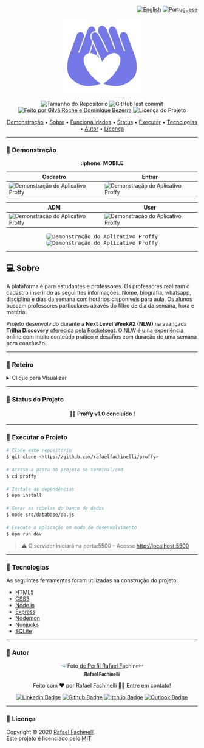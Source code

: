 <div align="right">
  
  [![English](https://www.countryflags.io/us/flat/32.png)](./README-EN.md)
  [![Portuguese](https://www.countryflags.io/br/flat/32.png)](./README.md)
  
</div>

<p align="center">
  <img alt="BENEFICIE" src="https://github.com/Beneficie/PI_G8_BeneficieApp/blob/main/beneficie_purple.png" width="200px"/>
<p>

<p align="center">
  <img alt="Tamanho do Repositório" src="https://img.shields.io/github/repo-size/Beneficie/PI_G8_BeneficieApp?style=for-the-badge">
  <img alt="GitHub last commit" src="https://img.shields.io/github/last-commit/Beneficie/PI_G8_BeneficieApp?style=for-the-badge">
  <a href="https://github.com/Beneficie">
    <img alt="Feito por Gilvã Roche e Dominique Bezerra" src="https://img.shields.io/badge/Feito_Por-Gilvã_Rocha_e_Dominique_Bezerra-%3498db?color=3498db&style=for-the-badge">
  </a>
  <img alt="Licença do Projeto" src="https://img.shields.io/github/license/rafaelfachinelli/Proffy?style=for-the-badge"/>
<p>

<p align="center">
 <a href="#movie_camera-demonstração">Demonstração</a> •
 <a href="#computer-sobre">Sobre</a> •
 <a href="#-funcionalidades">Funcionalidades</a> •
 <a href="#triangular_ruler-status-do-projeto">Status</a> •
 <a href="#dvd-executar-o-projeto">Executar</a> •
 <a href="#hammer-tecnologias">Tecnologias</a> •
 <a href="#boy-autor">Autor</a> •
 <a href="#page_facing_up-licença">Licença</a>
</p>

---
### :movie_camera: **Demonstração**

<p align="center"><b> :iphone: MOBILE </b></p>

<div align="center">

Cadastro | Entrar 
---|---
<img width="280" style="border-radius: 5px" height="450" alt="Demonstração do Aplicativo Proffy" src=".github/demo-mobile-study.gif"> | <img width="280" style="border-radius: 5px" height="450" alt="Demonstração do Aplicativo Proffy" src=".github/demo-mobile-give-classes.gif"> |

</div>

<div align="center">

ADM | User
---|---
<img width="280" style="border-radius: 5px" height="450" alt="Demonstração do Aplicativo Proffy" src=".github/demo-mobile-study.gif"> | <img width="280" style="border-radius: 5px" height="450" alt="Demonstração do Aplicativo Proffy" src=".github/demo-mobile-give-classes.gif"> |

</div>

<p align="center"><kbd><img width="450" style="border-radius: 5px" height="250" alt="Demonstração do Aplicativo Proffy" src=".github/demo-desk-study.gif"></kbd> <kbd><img width="450" style="border-radius: 5px" height="250" alt="Demonstração do Aplicativo Proffy" src=".github/demo-desk-give-classes.gif"></kbd></p>

---

## :computer: Sobre

A plataforma é para estudantes e professores. Os professores realizam o cadastro inserindo as seguintes informações: Nome, biografia, whatsapp, disciplina e dias da semana com horários disponíveis para aula. Os alunos buscam professores particulares através do filtro de dia da semana, hora e matéria.

Projeto desenvolvido durante a **Next Level Week#2 (NLW)** na avançada **Trilha Discovery** oferecida pela [Rocketseat](https://www.rocketseat.com.br).
O NLW é uma experiência online com muito conteúdo prático e desafios com duração de uma semana para conclusão.

---
### :memo: **Roteiro**

<details>
<summary>Clique para Visualizar</summary>

- [x] Construir página inicial :computer:
- [x] Construir página inicial :iphone:
- [x] Construir página de busca :computer:
- [x] Construir página de busca :iphone:
- [x] Construir página de cadastro :computer:
- [x] Construir página de cadastro :iphone:
- [x] Incluir novo horário no cadastro de professor :computer::iphone:
- [x] Construir servidor back end :computer:
- [x] Interface da página de busca dinâmica :computer:
- [x] Construir banco de dados :computer:
- [x] Criar consultas SQL :computer:
- [x] Construir funcionalidade de cadastrar professor no banco de dados :computer:
- [x] Construir funcionalidade buscar professor no banco de dados :computer:
- [x] Construir página de sucesso :computer::iphone:
- [x] Incluir página de sucesso no redirecionamento do cadastro :computer:

</details>

---
### :triangular_ruler: **Status do Projeto**

<h4 align="center"> 
	👨‍🏫 Proffy v1.0 concluído !
</h4>

---
### :dvd: **Executar o Projeto**

```bash
# Clone este repositório
$ git clone <https://github.com/rafaelfachinelli/proffy>

# Acesse a pasta do projeto no terminal/cmd
$ cd proffy

# Instale as dependências
$ npm install

# Gerar as tabelas do banco de dados
$ node src/database/db.js

# Execute a aplicação em modo de desenvolvimento
$ npm run dev
```

> ⚠️ O servidor iniciará na porta:5500 - Acesse <http://localhost:5500>

---
### :hammer: **Tecnologias**

As seguintes ferramentas foram utilizadas na construção do projeto:

- [HTML5](https://developer.mozilla.org/pt-BR/docs/Web/HTML/HTML5)
- [CSS3](https://developer.mozilla.org/pt-BR/docs/Archive/CSS3)
- [Node.js](https://nodejs.org/pt-br/)
- [Express](https://expressjs.com/pt-br/)
- [Nodemon](https://nodemon.io)
- [Nunjucks](https://mozilla.github.io/nunjucks/)
- [SQLite](https://www.sqlite.org)

---
### :boy: **Autor**

<div align="center">

<a href="https://github.com/rafaelfachinelli">
 <img style="border-radius: 50%;" src="https://avatars3.githubusercontent.com/u/19878139?s=460&u=278a6f44f49af3c8edb13a811f7654dfe6e89341&v=4" width="100px;" alt="Foto de Perfil Rafael Fachinelli"/>
 <br />
 <sub><b>Rafael Fachinelli</b></sub></a>


Feito com ❤️ por Rafael Fachinelli 👋🏽 Entre em contato!

[![Linkedin Badge](https://img.shields.io/badge/-Rafael_Fachinelli-blue?style=flat-square&logo=Linkedin&logoColor=white&link=https://www.linkedin.com/in/rafaelfachinelli/)](https://www.linkedin.com/in/rafaelfachinelli/)
[![Github Badge](https://img.shields.io/badge/-rafaelfachinelli-000?style=flat-square&logo=Github&logoColor=white&link=https://github.com/rafaelfachinelli)](https://github.com/rafaelfachinelli)
[![Itch.io Badge](https://img.shields.io/badge/-rafaelfachinelli-FA5C5C?style=flat-square&logo=itch.io&logoColor=white&link=https://rafael-fachinelli.itch.io/)](https://rafael-fachinelli.itch.io/)
[![Outlook Badge](https://img.shields.io/badge/-rafael.fachinelli@fatec.sp.gov.br-0078d4?style=flat-square&logo=microsoft-outlook&logoColor=white&link=mailto:rafael.fachinelli@fatec.sp.gov.br)](mailto:rafael.fachinelli@fatec.sp.gov.br)

</div>

---
### :page_facing_up: **Licença**

Copyright © 2020 [Rafael Fachinelli](https://github.com/rafaelfachinelli).<br />
Este projeto é licenciado pelo [MIT](./LICENSE).
